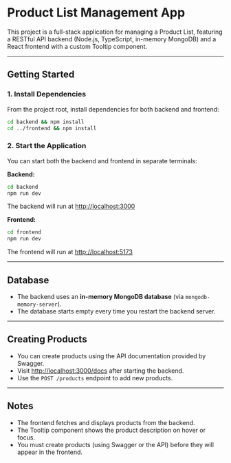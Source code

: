 # Product List Management App

This project is a full-stack application for managing a Product List, featuring a RESTful API backend (Node.js, TypeScript, in-memory MongoDB) and a React frontend with a custom Tooltip component.

---

## Getting Started

### 1. Install Dependencies

From the project root, install dependencies for both backend and frontend:

```bash
cd backend && npm install
cd ../frontend && npm install
```

### 2. Start the Application

You can start both the backend and frontend in separate terminals:

**Backend:**
```bash
cd backend
npm run dev
```
The backend will run at [http://localhost:3000](http://localhost:3000)

**Frontend:**
```bash
cd frontend
npm run dev
```
The frontend will run at [http://localhost:5173](http://localhost:5173)

---

## Database

- The backend uses an **in-memory MongoDB database** (via `mongodb-memory-server`).
- The database starts empty every time you restart the backend server.

---

## Creating Products

- You can create products using the API documentation provided by Swagger.
- Visit [http://localhost:3000/docs](http://localhost:3000/docs) after starting the backend.
- Use the `POST /products` endpoint to add new products.

---

## Notes
- The frontend fetches and displays products from the backend.
- The Tooltip component shows the product description on hover or focus.
- You must create products (using Swagger or the API) before they will appear in the frontend.
